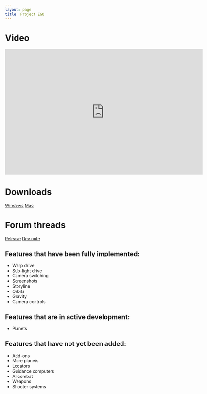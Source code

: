 ```yaml
---
layout: page
title: Project EGO
---
```

# Video
<iframe width="650" height="415" src="https://www.youtube.com/embed/T_tk0dFAlUs" frameborder="0" allowfullscreen></iframe>

# Downloads
[Windows](https://github.com/CliftonMarien/ProjectEGOBugs/releases/download/0/Prototype.0.Windows.zip)
[Mac](https://github.com/CliftonMarien/ProjectEGOBugs/releases/download/0/Prototype.0.Mac.zip)

# Forum threads
[Release](http://community.eltrin.com/index.php?/topic/15-project-ego-prototype-0-released/#comment-23)
[Dev note](http://community.eltrin.com/index.php?/topic/14-devday-some-major-tweaks/)

## Features that have been fully implemented:
- Warp drive
- Sub-light drive
- Camera switching
- Screenshots
- Storyline
- Orbits
- Gravity
- Camera controls

## Features that are in active development:
- Planets

## Features that have not yet been added:
- Add-ons
- More planets
- Locators
- Guidance computers
- AI combat
- Weapons
- Shooter systems



